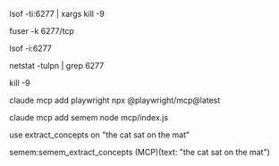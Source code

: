  lsof -ti:6277 | xargs kill -9 

  fuser -k 6277/tcp 

 lsof -i:6277

   netstat -tulpn | grep 6277

kill -9

claude mcp add playwright npx @playwright/mcp@latest

claude mcp add semem node mcp/index.js

use extract_concepts on "the cat sat on the mat"

semem:semem_extract_concepts (MCP)(text: "the cat sat on the mat")